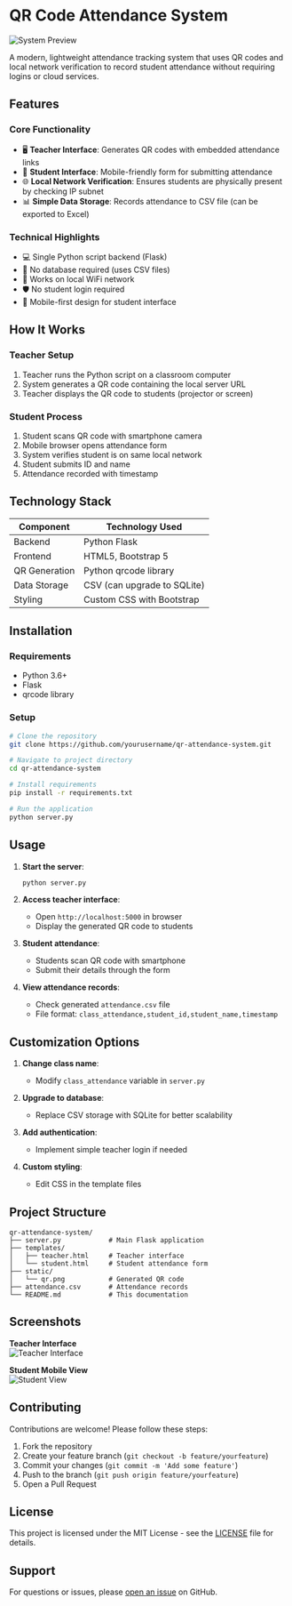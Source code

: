 
# QR Code Attendance System

![System Preview](https://i.imgur.com/JQZ1l4m.png)

A modern, lightweight attendance tracking system that uses QR codes and local network verification to record student attendance without requiring logins or cloud services.

## Features

### Core Functionality
- 🖥️ **Teacher Interface**: Generates QR codes with embedded attendance links
- 📱 **Student Interface**: Mobile-friendly form for submitting attendance
- 🌐 **Local Network Verification**: Ensures students are physically present by checking IP subnet
- 📊 **Simple Data Storage**: Records attendance to CSV file (can be exported to Excel)

### Technical Highlights
- 💻 Single Python script backend (Flask)
- 🔗 No database required (uses CSV files)
- 📶 Works on local WiFi network
- 🛡️ No student login required
- 📱 Mobile-first design for student interface

## How It Works

### Teacher Setup
1. Teacher runs the Python script on a classroom computer
2. System generates a QR code containing the local server URL
3. Teacher displays the QR code to students (projector or screen)

### Student Process
1. Student scans QR code with smartphone camera
2. Mobile browser opens attendance form
3. System verifies student is on same local network
4. Student submits ID and name
5. Attendance recorded with timestamp

## Technology Stack

| Component       | Technology Used |
|----------------|----------------|
| Backend        | Python Flask   |
| Frontend       | HTML5, Bootstrap 5 |
| QR Generation  | Python qrcode library |
| Data Storage   | CSV (can upgrade to SQLite) |
| Styling        | Custom CSS with Bootstrap |

## Installation

### Requirements
- Python 3.6+
- Flask
- qrcode library

### Setup
```bash
# Clone the repository
git clone https://github.com/yourusername/qr-attendance-system.git

# Navigate to project directory
cd qr-attendance-system

# Install requirements
pip install -r requirements.txt

# Run the application
python server.py
```

## Usage

1. **Start the server**:
   ```bash
   python server.py
   ```

2. **Access teacher interface**:
   - Open `http://localhost:5000` in browser
   - Display the generated QR code to students

3. **Student attendance**:
   - Students scan QR code with smartphone
   - Submit their details through the form

4. **View attendance records**:
   - Check generated `attendance.csv` file
   - File format: `class_attendance,student_id,student_name,timestamp`

## Customization Options

1. **Change class name**:
   - Modify `class_attendance` variable in `server.py`

2. **Upgrade to database**:
   - Replace CSV storage with SQLite for better scalability

3. **Add authentication**:
   - Implement simple teacher login if needed

4. **Custom styling**:
   - Edit CSS in the template files

## Project Structure

```
qr-attendance-system/
├── server.py            # Main Flask application
├── templates/
│   ├── teacher.html     # Teacher interface
│   └── student.html     # Student attendance form
├── static/
│   └── qr.png           # Generated QR code
├── attendance.csv       # Attendance records
└── README.md            # This documentation
```

## Screenshots

**Teacher Interface**  
![Teacher Interface](https://i.imgur.com/example1.jpg)

**Student Mobile View**  
![Student View](https://i.imgur.com/example2.jpg)

## Contributing

Contributions are welcome! Please follow these steps:
1. Fork the repository
2. Create your feature branch (`git checkout -b feature/yourfeature`)
3. Commit your changes (`git commit -m 'Add some feature'`)
4. Push to the branch (`git push origin feature/yourfeature`)
5. Open a Pull Request

## License

This project is licensed under the MIT License - see the [LICENSE](LICENSE) file for details.

## Support

For questions or issues, please [open an issue](https://github.com/charan05-bit/qr-attendance-system/issues) on GitHub.
